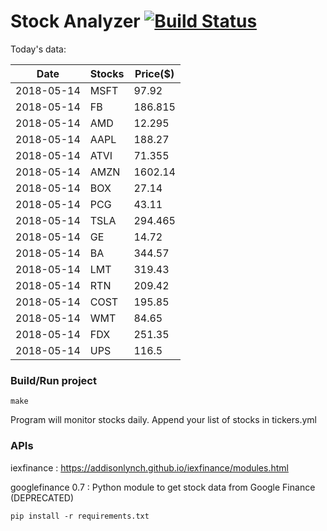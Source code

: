 # Stock Analyzer [![Build Status](https://travis-ci.org/ogoyal/StockAnalyzer.svg?branch=master)](https://travis-ci.org/ogoyal/StockAnalyzer)

Today's data:

| Date| Stocks| Price($) | 
| --- | --- | ---  | 
| 2018-05-14| MSFT| 97.92 | 
| 2018-05-14| FB| 186.815 | 
| 2018-05-14| AMD| 12.295 | 
| 2018-05-14| AAPL| 188.27 | 
| 2018-05-14| ATVI| 71.355 | 
| 2018-05-14| AMZN| 1602.14 | 
| 2018-05-14| BOX| 27.14 | 
| 2018-05-14| PCG| 43.11 | 
| 2018-05-14| TSLA| 294.465 | 
| 2018-05-14| GE| 14.72 | 
| 2018-05-14| BA| 344.57 | 
| 2018-05-14| LMT| 319.43 | 
| 2018-05-14| RTN| 209.42 | 
| 2018-05-14| COST| 195.85 | 
| 2018-05-14| WMT| 84.65 | 
| 2018-05-14| FDX| 251.35 | 
| 2018-05-14| UPS| 116.5 | 

### Build/Run project

```
make
```

Program will monitor stocks daily. Append your list of stocks in tickers.yml

### APIs
iexfinance : https://addisonlynch.github.io/iexfinance/modules.html

googlefinance 0.7 : Python module to get stock data from Google Finance (DEPRECATED)

```
pip install -r requirements.txt
```
